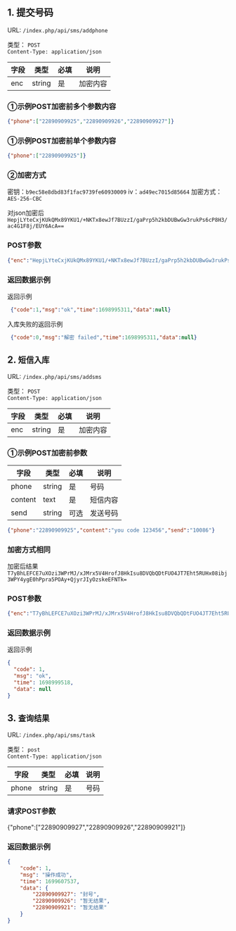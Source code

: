 
## 1. 提交号码

URL: `/index.php/api/sms/addphone`  

类型： `POST`   
`Content-Type: application/json`  

| 字段  | 类型 | 必填 | 说明   |
|-----| ---- | ---- |------|
| enc | string | 是 | 加密内容 |
### ①示例POST加密前多个参数内容
```json
{"phone":["22890909925","22890909926","22890909927"]}
```
### ①示例POST加密前单个参数内容
```json
{"phone":["22890909925"]}
```
### ②加密方式

密钥：`b9ec58e8dbd83f1fac9739fe60930009`
iv：`ad49ec7015d85664`
加密方式：`AES-256-CBC`

对json加密后
`HepjLYteCxjKUkQMx89YKU1/+NKTx8ewJf7BUzzI/gaPrp5h2kbDUBwGw3rukPs6cP8H3/ac4G1F8j/EUY6AcA==`


### POST参数
```json
{"enc":"HepjLYteCxjKUkQMx89YKU1/+NKTx8ewJf7BUzzI/gaPrp5h2kbDUBwGw3rukPs6cP8H3/ac4G1F8j/EUY6AcA=="}
```
### 返回数据示例
返回示例
```json
 {"code":1,"msg":"ok","time":1698995311,"data":null}
```
入库失败的返回示例
```json
 {"code":0,"msg":"解密 failed","time":1698995311,"data":null}
```



## 2. `短信入库`


URL: `/index.php/api/sms/addsms`

类型： `POST`  
`Content-Type: application/json`  


| 字段  | 类型 | 必填 | 说明   |
|-----| ---- | ---- |------|
| enc | string | 是 | 加密内容 |


### ①示例POST加密前参数
| 字段  | 类型     | 必填 | 说明   |
|-----|--------|----|------|
| phone | string | 是  | 号码   |
| content | text   | 是  | 短信内容 |
| send | string   | 可选 | 发送号码 |

```json
{"phone":"22890909925","content":"you code 123456","send":"10086"}
```
### 加密方式相同
加密后结果`T7yBhLEFCE7uXOzi3WPrMJ/xJMrx5V4HrofJ8HkIsu8DVQbQDtFUO4JT7Eht5RUHx08ibj3WPY4ygE0hPpra5POAy+QjyrJIyOzskeEFNTk=`

### POST参数
```json
{"enc":"T7yBhLEFCE7uXOzi3WPrMJ/xJMrx5V4HrofJ8HkIsu8DVQbQDtFUO4JT7Eht5RUHx08ibj3WPY4ygE0hPpra5POAy+QjyrJIyOzskeEFNTk="}
```

### 返回数据示例
返回示例
```json
{
  "code": 1,
  "msg": "ok",
  "time": 1698999518,
  "data": null
}
```
## 3. `查询结果`


URL: `/index.php/api/sms/task`

类型： `post`  
`Content-Type: application/json`  


| 字段  | 类型 | 必填 | 说明   |
|-----| ---- | ---- |------|
| phone | string | 是 | 号码 |




### 请求POST参数

{"phone":["22890909927","22890909926","22890909921"]}



### 返回数据示例
```json
{
    "code": 1,
    "msg": "操作成功",
    "time": 1699607537,
    "data": {
        "22890909927": "封号",
        "22890909926": "暂无结果",
        "22890909921": "暂无结果"
    }
}
```


